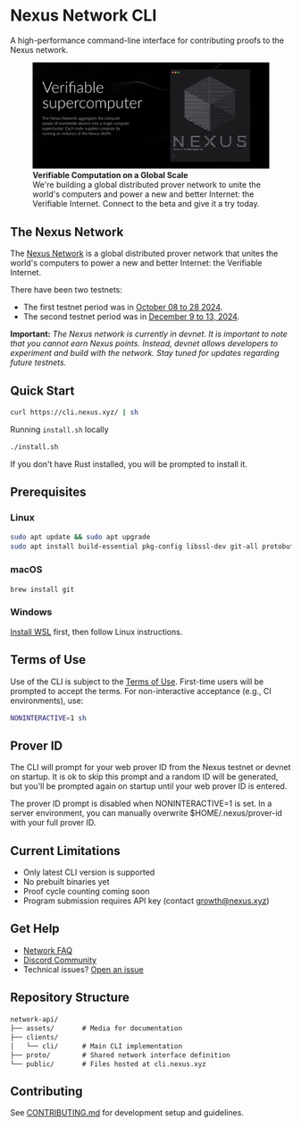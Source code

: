 # Nexus Network CLI

A high-performance command-line interface for contributing proofs to the Nexus network.

<figure>
    <a href="https://beta.nexus.xyz/">
        <img src="assets/images/nexus-network-image.png" alt="Nexus Network visualization showing a distributed network of interconnected nodes with a 'Launch Network' button in the center">
    </a>
    <figcaption>
        <strong>Verifiable Computation on a Global Scale</strong><br>
        We're building a global distributed prover network to unite the world's computers and power a new and better Internet: the Verifiable Internet. Connect to the beta and give it a try today.
    </figcaption>
</figure>

## The Nexus Network

The [Nexus Network](https://docs.nexus.xyz/network) is a global distributed prover network that unites the world's computers to power a new and better Internet: the Verifiable Internet.

There have been two testnets:

- The first testnet period was in [October 08 to 28 2024](https://blog.nexus.xyz/nexus-launches-worlds-first-open-prover-network/).
- The second testnet period was in [December 9 to 13, 2024](https://blog.nexus.xyz/the-new-nexus-testnet-is-live/).

**Important:** *The Nexus network is currently in devnet. It is important to note that you cannot earn Nexus points. Instead, devnet allows developers to experiment and build with the network. Stay tuned for updates regarding future testnets.*

## Quick Start

```bash
curl https://cli.nexus.xyz/ | sh
```

Running `install.sh` locally
```sh
./install.sh
```

If you don't have Rust installed, you will be prompted to install it.

## Prerequisites

### Linux
```bash
sudo apt update && sudo apt upgrade
sudo apt install build-essential pkg-config libssl-dev git-all protobuf-compiler
```

### macOS
```bash
brew install git
```

### Windows
[Install WSL](https://learn.microsoft.com/en-us/windows/wsl/install) first, then follow Linux instructions.

## Terms of Use

Use of the CLI is subject to the [Terms of Use](https://nexus.xyz/terms-of-use). First-time users will be prompted to accept the terms. For non-interactive acceptance (e.g., CI environments), use:

```bash
NONINTERACTIVE=1 sh
```

## Prover ID

The CLI will prompt for your web prover ID from the Nexus testnet or devnet on startup. It is ok to skip this prompt and a random ID will be generated, but you'll be prompted again on startup until your web prover ID is entered.

The prover ID prompt is disabled when NONINTERACTIVE=1 is set. In a server environment,
you can manually overwrite $HOME/.nexus/prover-id with your full prover ID.

## Current Limitations

- Only latest CLI version is supported
- No prebuilt binaries yet
- Proof cycle counting coming soon
- Program submission requires API key (contact growth@nexus.xyz)

## Get Help

- [Network FAQ](https://nexus.xyz/network#network-faqs)
- [Discord Community](https://discord.gg/nexus-xyz)
- Technical issues? [Open an issue](https://github.com/nexus-xyz/network-api/issues)

## Repository Structure

```
network-api/
├── assets/       # Media for documentation
├── clients/
│   └── cli/      # Main CLI implementation
├── proto/        # Shared network interface definition
└── public/       # Files hosted at cli.nexus.xyz
```

## Contributing

See [CONTRIBUTING.md](./CONTRIBUTING.md) for development setup and guidelines.
